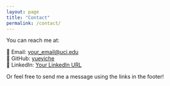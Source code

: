 ```yaml
---
layout: page
title: "Contact"
permalink: /contact/
---
```


You can reach me at:

📧 Email: your_email@uci.edu  
🐙 GitHub: [yueyiche](https://github.com/yueyiche)  
🔗 LinkedIn: [Your LinkedIn URL](https://linkedin.com/in/yourname)

Or feel free to send me a message using the links in the footer!
